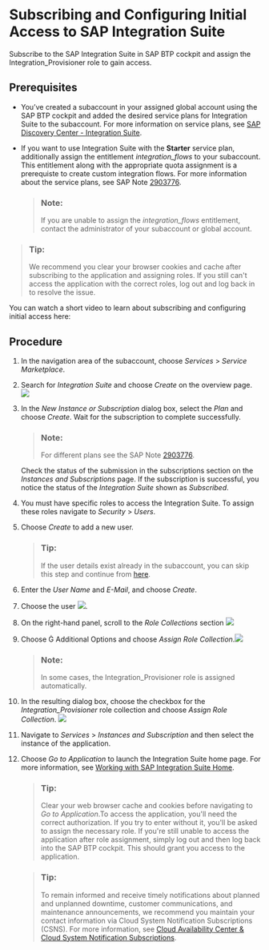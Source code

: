 <!-- loio8a3c8b7a6b1c4f249bb81d11644ef806 -->

<link rel="stylesheet" type="text/css" href="../css/sap-icons.css"/>

# Subscribing and Configuring Initial Access to SAP Integration Suite

Subscribe to the SAP Integration Suite in SAP BTP cockpit and assign the Integration\_Provisioner role to gain access.



<a name="loio8a3c8b7a6b1c4f249bb81d11644ef806__prereq_nbs_lth_vlb"/>

## Prerequisites

-   You’ve created a subaccount in your assigned global account using the SAP BTP cockpit and added the desired service plans for Integration Suite to the subaccount. For more information on service plans, see [SAP Discovery Center - Integration Suite](https://discovery-center.cloud.sap/serviceCatalog/integration-suite?region=all).

-   If you want to use Integration Suite with the **Starter** service plan, additionally assign the entitlement *integration\_flows* to your subaccount. This entitlement along with the appropriate quota assignment is a prerequiste to create custom integration flows. For more information about the service plans, see SAP Note [2903776](https://me.sap.com/notes/2903776).

    > ### Note:  
    > If you are unable to assign the *integration\_flows* entitlement, contact the administrator of your subaccount or global account.


> ### Tip:  
> We recommend you clear your browser cookies and cache after subscribing to the application and assigning roles. If you still can't access the application with the correct roles, log out and log back in to resolve the issue.

You can watch a short video to learn about subscribing and configuring initial access here: 



## Procedure

1.  In the navigation area of the subaccount, choose *Services* \> *Service Marketplace*.

2.  Search for *Integration Suite* and choose *Create* on the overview page. ![](images/Create_a_Integration_Suite_Subscription_3faeaca.png)

3.  In the *New Instance or Subscription* dialog box, select the *Plan* and choose *Create*. Wait for the subscription to complete successfully.

    > ### Note:  
    > For different plans see the SAP Note [2903776](https://me.sap.com/notes/2903776).

    Check the status of the submission in the subscriptions section on the *Instances and Subscriptions* page. If the subscription is successful, you notice the status of the *Integration Suite* shown as *Subscribed*.

4.  You must have specific roles to access the Integration Suite. To assign these roles navigate to *Security* \> *Users*.

5.  Choose *Create* to add a new user.

    > ### Tip:  
    > If the user details exist already in the subaccount, you can skip this step and continue from [here](subscribing-and-configuring-initial-access-to-sap-integration-suite-8a3c8b7.md#loio8a3c8b7a6b1c4f249bb81d11644ef806__step_chooseuser).

6.  Enter the *User Name* and *E-Mail*, and choose *Create*.

7.  Choose the user ![](images/Choosing_the_user_90ff7d1.png).

8.  On the right-hand panel, scroll to the *Role Collections* section ![](images/Role_Collection_9c3db85.png)

9.  Choose <span class="SAP-icons-V5"></span> Additional Options and choose *Assign Role Collection*.![](images/Additional_Options_39e68b2.png)

    > ### Note:  
    > In some cases, the Integration\_Provisioner role is assigned automatically.

10. In the resulting dialog box, choose the checkbox for the *Integration\_Provisioner* role collection and choose *Assign Role Collection*. ![](images/Assign_Role_Collection_d942ccb.png)

11. Navigate to *Services* \> *Instances and Subscription* and then select the instance of the application.

12. Choose *Go to Application* to launch the Integration Suite home page. For more information, see [Working with SAP Integration Suite Home](../20-Working_with_SAP_Integration_Suite_Home/working-with-sap-integration-suite-home-a53dce3.md).

    > ### Tip:  
    > Clear your web browser cache and cookies before navigating to *Go to Application*.To access the application, you'll need the correct authorization. If you try to enter without it, you'll be asked to assign the necessary role. If you're still unable to access the application after role assignment, simply log out and then log back into the SAP BTP cockpit. This should grant you access to the application.

    > ### Tip:  
    > To remain informed and receive timely notifications about planned and unplanned downtime, customer communications, and maintenance announcements, we recommend you maintain your contact information via Cloud System Notification Subscriptions \(CSNS\). For more information, see [Cloud Availability Center & Cloud System Notification Subscriptions](https://support.sap.com/en/my-support/systems-installations/cac.html).


